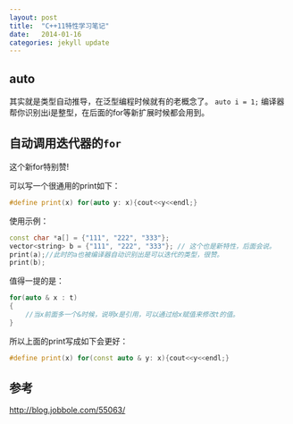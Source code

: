 ```yaml
---
layout: post
title:  "C++11特性学习笔记"
date:   2014-01-16
categories: jekyll update
---
```


## auto

其实就是类型自动推导，在泛型编程时候就有的老概念了。
`auto i = 1;`
编译器帮你识别出i是整型，在后面的for等新扩展时候都会用到。

## 自动调用迭代器的`for`

这个新for特别赞!

可以写一个很通用的print如下：

```cpp
#define print(x) for(auto y: x){cout<<y<<endl;} 
```

使用示例：

```cpp
const char *a[] = {"111", "222", "333"};
vector<string> b = {"111", "222", "333"}; // 这个也是新特性，后面会说。
print(a);//此时的a也被编译器自动识别出是可以迭代的类型，很赞。
print(b);
```

值得一提的是：

```cpp
for(auto & x : t)
{
    //当x前面多一个&时候，说明x是引用，可以通过给x赋值来修改t的值。
}
```

所以上面的print写成如下会更好：

```cpp
#define print(x) for(const auto & y: x){cout<<y<<endl;}
```


## 参考

http://blog.jobbole.com/55063/

